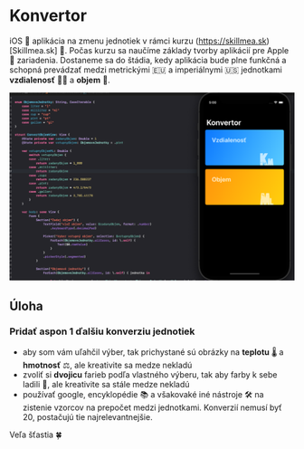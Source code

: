 # Konvertor

iOS :iphone: aplikácia na zmenu jednotiek v rámci kurzu (https://skillmea.sk)[Skillmea.sk] :blue_book:.
Počas kurzu sa naučíme základy tvorby aplikácií pre Apple :green_apple: zariadenia.
Dostaneme sa do štádia, kedy aplikácia bude plne funkčná a schopná prevádzať medzi metrickými :eu: a imperiálnymi :us: jednotkami **vzdialenosť** :straight_ruler::triangular_ruler: a **objem** :beer:.

![Konvertor screenshot](https://github.com/pavelsurovy/Konvertor/raw/main/screenshot.png)

## Úloha

### Pridať aspon 1 ďalšiu konverziu jednotiek
* aby som vám uľahčil výber, tak prichystané sú obrázky na **teplotu** :thermometer: a **hmotnosť** :balance_scale:, ale kreativite sa medze nekladú
* zvoliť si **dvojicu** farieb podľa vlastného výberu, tak aby farby k sebe ladili :jigsaw:, ale kreativite sa stále medze nekladú
* používať google, encyklopédie :books: a všakovaké iné nástroje :hammer_and_wrench: na zistenie vzorcov na prepočet medzi jednotkami. Konverzií nemusí byť 20, postačujú tie najrelevantnejšie.

Veľa šťastia :four_leaf_clover:
